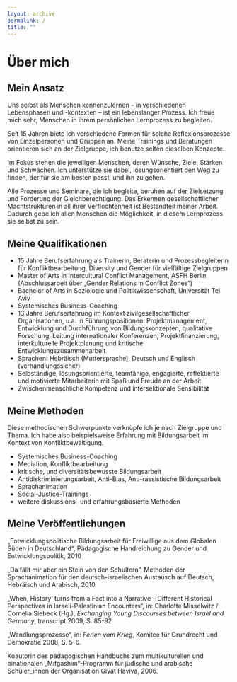 ```yaml
---
layout: archive
permalink: /
title: ""
---
```

# Über mich

## Mein Ansatz

Uns selbst als Menschen kennenzulernen – in verschiedenen Lebensphasen und -kontexten – ist ein lebenslanger Prozess. Ich freue mich sehr, Menschen in ihrem persönlichen Lernprozess zu begleiten.

Seit 15 Jahren biete ich verschiedene Formen für solche Reflexionsprozesse von Einzelpersonen und Gruppen an. Meine Trainings und Beratungen orientieren sich an der Zielgruppe, ich benutze selten dieselben Konzepte.

Im Fokus stehen die jeweiligen Menschen, deren Wünsche, Ziele, Stärken und Schwächen. Ich unterstütze sie dabei, lösungsorientiert den Weg zu finden, der für sie am besten passt, und ihn zu gehen.

Alle Prozesse und Seminare, die ich begleite, beruhen auf der Zielsetzung und Forderung der Gleichberechtigung. Das Erkennen gesellschaftlicher Machtstrukturen in all ihrer Verflochtenheit ist Bestandteil meiner Arbeit. Dadurch gebe ich allen Menschen die Möglichkeit, in diesem Lernprozess sie selbst zu sein.

## Meine Qualifikationen

- 15 Jahre Berufserfahrung als Trainerin, Beraterin und Prozessbegleiterin für Konfliktbearbeitung, Diversity und Gender für vielfältige Zielgruppen
- Master of Arts in Intercultural Conflict Management, ASFH Berlin (Abschlussarbeit über „Gender Relations in Conflict Zones“)
- Bachelor of Arts in Soziologie und Politikwissenschaft, Universität Tel Aviv
- Systemisches Business-Coaching
- 13 Jahre Berufserfahrung im Kontext zivilgesellschaftlicher Organisationen, u.a. in Führungspositionen: Projektmanagement, Entwicklung und Durchführung von Bildungskonzepten, qualitative Forschung, Leitung internationaler Konferenzen, Projektfinanzierung, interkulturelle Projektplanung und kritische Entwicklungszusammenarbeit
- Sprachen: Hebräisch (Muttersprache), Deutsch und Englisch (verhandlungssicher)
- Selbständige, lösungsorientierte, teamfähige, engagierte, reflektierte und motivierte Mitarbeiterin mit Spaß und Freude an der Arbeit
- Zwischenmenschliche Kompetenz und intersektionale Sensibilität

## Meine Methoden

Diese methodischen Schwerpunkte verknüpfe ich je nach Zielgruppe und Thema. Ich habe also beispielsweise Erfahrung mit Bildungsarbeit im Kontext von Konfliktbewältigung.

- Systemisches Business-Coaching
- Mediation, Konfliktbearbeitung
- kritische, und diversitätsbewusste Bildungsarbeit
- Antidiskriminierungsarbeit, Anti-Bias, Anti-rassistische Bildungsarbeit
- Sprachanimation
- Social-Justice-Trainings
- weitere diskussions- und erfahrungsbasierte Methoden

## Meine Veröffentlichungen

„Entwicklungspolitische Bildungsarbeit für Freiwillige aus dem Globalen Süden in Deutschland“, Pädagogische Handreichung zu Gender und Entwicklungspolitik, 2010

 „Da fällt mir aber ein Stein von den Schultern“, Methoden der Sprachanimation für den deutsch-israelischen Austausch auf Deutsch, Hebräisch und Arabisch, 2010

„When, History‘ turns from a Fact into a Narrative –  Different Historical Perspectives in Israeli-Palestinian Encounters“, in: Charlotte Misselwitz / Cornelia Siebeck (Hg.), *Exchanging Young Discourses between Israel and Germany*, transcript 2009, S. 85-92

„Wandlungsprozesse“, in: *Ferien vom Krieg*, Komitee für Grundrecht und Demokratie 2008, S. 5-6.

Koautorin des pädagogischen Handbuchs zum multikulturellen und binationalen „Mifgashim“-Programm für jüdische und arabische Schüler_innen der Organisation Givat Haviva, 2006.
